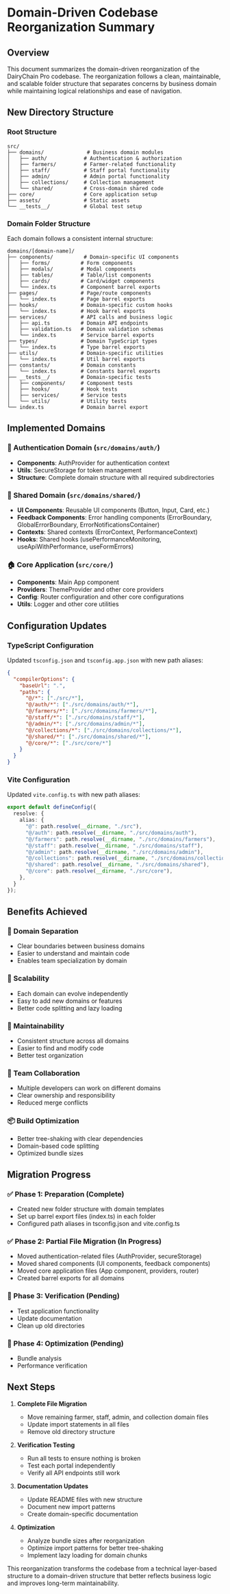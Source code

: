 # Domain-Driven Codebase Reorganization Summary

## Overview
This document summarizes the domain-driven reorganization of the DairyChain Pro codebase. The reorganization follows a clean, maintainable, and scalable folder structure that separates concerns by business domain while maintaining logical relationships and ease of navigation.

## New Directory Structure

### Root Structure
```
src/
├── domains/              # Business domain modules
│   ├── auth/            # Authentication & authorization
│   ├── farmers/         # Farmer-related functionality
│   ├── staff/           # Staff portal functionality
│   ├── admin/           # Admin portal functionality  
│   ├── collections/     # Collection management
│   └── shared/          # Cross-domain shared code
├── core/                # Core application setup
├── assets/              # Static assets
└── __tests__/           # Global test setup
```

### Domain Folder Structure
Each domain follows a consistent internal structure:

```
domains/[domain-name]/
├── components/          # Domain-specific UI components
│   ├── forms/          # Form components
│   ├── modals/         # Modal components
│   ├── tables/         # Table/list components
│   ├── cards/          # Card/widget components
│   └── index.ts        # Component barrel exports
├── pages/              # Page/route components
│   └── index.ts        # Page barrel exports
├── hooks/              # Domain-specific custom hooks
│   └── index.ts        # Hook barrel exports
├── services/           # API calls and business logic
│   ├── api.ts          # Domain API endpoints
│   ├── validation.ts   # Domain validation schemas
│   └── index.ts        # Service barrel exports
├── types/              # Domain TypeScript types
│   └── index.ts        # Type barrel exports
├── utils/              # Domain-specific utilities
│   └── index.ts        # Util barrel exports
├── constants/          # Domain constants
│   └── index.ts        # Constants barrel exports
├── __tests__/          # Domain-specific tests
│   ├── components/     # Component tests
│   ├── hooks/          # Hook tests
│   ├── services/       # Service tests
│   └── utils/          # Utility tests
└── index.ts            # Domain barrel export
```

## Implemented Domains

### 🔐 Authentication Domain (`src/domains/auth/`)
- **Components**: AuthProvider for authentication context
- **Utils**: SecureStorage for token management
- **Structure**: Complete domain structure with all required subdirectories

### 🔄 Shared Domain (`src/domains/shared/`)
- **UI Components**: Reusable UI components (Button, Input, Card, etc.)
- **Feedback Components**: Error handling components (ErrorBoundary, GlobalErrorBoundary, ErrorNotificationsContainer)
- **Contexts**: Shared contexts (ErrorContext, PerformanceContext)
- **Hooks**: Shared hooks (usePerformanceMonitoring, useApiWithPerformance, useFormErrors)

### 🏠 Core Application (`src/core/`)
- **Components**: Main App component
- **Providers**: ThemeProvider and other core providers
- **Config**: Router configuration and other core configurations
- **Utils**: Logger and other core utilities

## Configuration Updates

### TypeScript Configuration
Updated `tsconfig.json` and `tsconfig.app.json` with new path aliases:
```json
{
  "compilerOptions": {
    "baseUrl": ".",
    "paths": {
      "@/*": ["./src/*"],
      "@/auth/*": ["./src/domains/auth/*"],
      "@/farmers/*": ["./src/domains/farmers/*"],
      "@/staff/*": ["./src/domains/staff/*"],
      "@/admin/*": ["./src/domains/admin/*"],
      "@/collections/*": ["./src/domains/collections/*"],
      "@/shared/*": ["./src/domains/shared/*"],
      "@/core/*": ["./src/core/*"]
    }
  }
}
```

### Vite Configuration
Updated `vite.config.ts` with new path aliases:
```typescript
export default defineConfig({
  resolve: {
    alias: {
      "@": path.resolve(__dirname, "./src"),
      "@/auth": path.resolve(__dirname, "./src/domains/auth"),
      "@/farmers": path.resolve(__dirname, "./src/domains/farmers"),
      "@/staff": path.resolve(__dirname, "./src/domains/staff"),
      "@/admin": path.resolve(__dirname, "./src/domains/admin"),
      "@/collections": path.resolve(__dirname, "./src/domains/collections"),
      "@/shared": path.resolve(__dirname, "./src/domains/shared"),
      "@/core": path.resolve(__dirname, "./src/core"),
    },
  }
});
```

## Benefits Achieved

### 🎯 Domain Separation
- Clear boundaries between business domains
- Easier to understand and maintain code
- Enables team specialization by domain

### 🚀 Scalability
- Each domain can evolve independently
- Easy to add new domains or features
- Better code splitting and lazy loading

### 🔧 Maintainability
- Consistent structure across all domains
- Easier to find and modify code
- Better test organization

### 👥 Team Collaboration
- Multiple developers can work on different domains
- Clear ownership and responsibility
- Reduced merge conflicts

### 📦 Build Optimization
- Better tree-shaking with clear dependencies
- Domain-based code splitting
- Optimized bundle sizes

## Migration Progress

### ✅ Phase 1: Preparation (Complete)
- Created new folder structure with domain templates
- Set up barrel export files (index.ts) in each folder
- Configured path aliases in tsconfig.json and vite.config.ts

### ✅ Phase 2: Partial File Migration (In Progress)
- Moved authentication-related files (AuthProvider, secureStorage)
- Moved shared components (UI components, feedback components)
- Moved core application files (App component, providers, router)
- Created barrel exports for all domains

### 🔄 Phase 3: Verification (Pending)
- Test application functionality
- Update documentation
- Clean up old directories

### 🔄 Phase 4: Optimization (Pending)
- Bundle analysis
- Performance verification

## Next Steps

1. **Complete File Migration**
   - Move remaining farmer, staff, admin, and collection domain files
   - Update import statements in all files
   - Remove old directory structure

2. **Verification Testing**
   - Run all tests to ensure nothing is broken
   - Test each portal independently
   - Verify all API endpoints still work

3. **Documentation Updates**
   - Update README files with new structure
   - Document new import patterns
   - Create domain-specific documentation

4. **Optimization**
   - Analyze bundle sizes after reorganization
   - Optimize import patterns for better tree-shaking
   - Implement lazy loading for domain chunks

This reorganization transforms the codebase from a technical layer-based structure to a domain-driven structure that better reflects business logic and improves long-term maintainability.